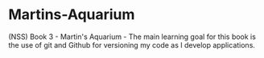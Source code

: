 # Martins-Aquarium
(NSS) Book 3 - Martin's Aquarium - The main learning goal for this book is the use of git and Github for versioning my code as I develop applications.
